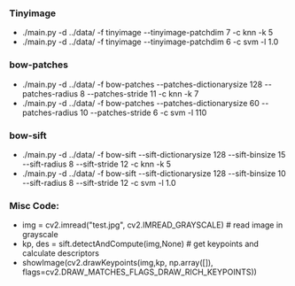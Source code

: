 ### Tinyimage
* ./main.py -d ../data/ -f tinyimage --tinyimage-patchdim 7 -c knn -k 5
* ./main.py -d ../data/ -f tinyimage --tinyimage-patchdim 6 -c svm -l 1.0

### bow-patches
* ./main.py -d ../data/ -f bow-patches --patches-dictionarysize 128 --patches-radius 8 --patches-stride 11  -c knn -k 7 
* ./main.py -d ../data/ -f bow-patches --patches-dictionarysize 60 --patches-radius 10 --patches-stride 6  -c svm -l 110

### bow-sift
* ./main.py -d ../data/ -f bow-sift --sift-dictionarysize 128 --sift-binsize 15 --sift-radius 8 --sift-stride 12 -c knn -k 5
* ./main.py -d ../data/ -f bow-sift --sift-dictionarysize 128 --sift-binsize 10 --sift-radius 8 --sift-stride 12 -c svm -l 1.0



### Misc Code:
* img = cv2.imread("test.jpg", cv2.IMREAD_GRAYSCALE)   # read image in grayscale
* kp, des = sift.detectAndCompute(img,None)   # get keypoints and calculate descriptors
* showImage(cv2.drawKeypoints(img,kp, np.array([]), flags=cv2.DRAW_MATCHES_FLAGS_DRAW_RICH_KEYPOINTS))

